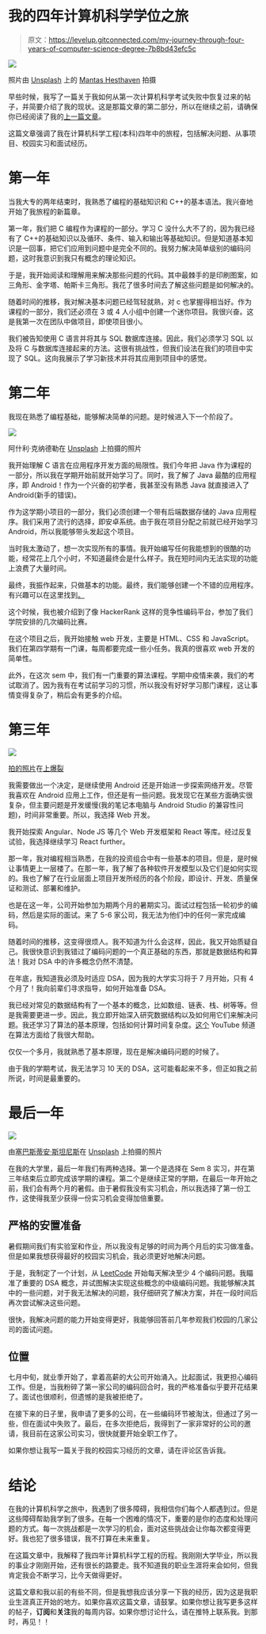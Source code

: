 # 我的四年计算机科学学位之旅

> 原文：<https://levelup.gitconnected.com/my-journey-through-four-years-of-computer-science-degree-7b8bd43efc5c>

![](img/cc2c0c545d74ddc3b5a0569e0881935f.png)

照片由 [Unsplash](https://unsplash.com?utm_source=medium&utm_medium=referral) 上的 [Mantas Hesthaven](https://unsplash.com/@mantashesthaven?utm_source=medium&utm_medium=referral) 拍摄

早些时候，我写了一篇关于我如何从第一次计算机科学考试失败中恢复过来的帖子，并简要介绍了我的现状。这是那篇文章的第二部分，所以在继续之前，请确保你已经阅读了我的[上一篇文章](/i-failed-my-first-computer-science-exam-28539826ad36)。

这篇文章强调了我在计算机科学工程(本科)四年中的旅程，包括解决问题、从事项目、校园实习和面试经历。

# 第一年

当我大专的两年结束时，我熟悉了编程的基础知识和 C++的基本语法。我兴奋地开始了我旅程的新篇章。

第一年，我们把 C 编程作为课程的一部分。学习 C 没什么大不了的，因为我已经有了 C++的基础知识以及循环、条件、输入和输出等基础知识。但是知道基本知识是一回事，把它们应用到问题中是完全不同的。我努力解决简单级别的编码问题，这时我意识到我只有概念的理论知识。

于是，我开始阅读和理解用来解决那些问题的代码。其中最棘手的是印刷图案，如三角形、金字塔、帕斯卡三角形。我花了很多时间去了解这些问题是如何解决的。

随着时间的推移，我对解决基本问题已经驾轻就熟，对 c 也掌握得相当好。作为课程的一部分，我们还必须在 3 或 4 人小组中创建一个迷你项目。我很兴奋。这是我第一次在团队中做项目，即使项目很小。

我们被告知使用 C 语言并将其与 SQL 数据库连接。因此，我们必须学习 SQL 以及将 C 与数据库连接起来的方法。这很有挑战性，但我们设法在我们的项目中实现了 SQL。这向我展示了学习新技术并将其应用到项目中的感觉。

# 第二年

我现在熟悉了编程基础，能够解决简单的问题。是时候进入下一个阶段了。

![](img/85b405fd7b6589c40f00183502c15682.png)

阿什利·克纳德勒在 [Unsplash](https://unsplash.com?utm_source=medium&utm_medium=referral) 上拍摄的照片

我开始理解 C 语言在应用程序开发方面的局限性。我们今年把 Java 作为课程的一部分，所以我在学期开始前就开始学习了。同时，我了解了 Java 最酷的应用程序，即 Android！作为一个兴奋的初学者，我甚至没有熟悉 Java 就直接进入了 Android(新手的错误)。

作为这学期小项目的一部分，我们必须创建一个带有后端数据存储的 Java 应用程序。我们采用了流行的选择，即安卓系统。由于我在项目分配之前就已经开始学习 Android，所以我能够带头发起这个项目。

当时我太激动了，想一次实现所有的事情。我开始编写任何我能想到的很酷的功能，经常花上几个小时，不知道最终会是什么样子。我在短时间内无法实现的功能上浪费了大量时间。

最终，我振作起来，只做基本的功能。最终，我们能够创建一个不错的应用程序。有兴趣可以在这里找到[。](https://github.com/KunalN25/MainProject.git)

这个时候，我也被介绍到了像 HackerRank 这样的竞争性编码平台，参加了我们学院安排的几次编码比赛。

在这个项目之后，我开始接触 web 开发，主要是 HTML、CSS 和 JavaScript。我们在第四学期有一门课，每周都要完成一些小任务。我真的很喜欢 web 开发的简单性。

此外，在这次 sem 中，我们有一门重要的算法课程。学期中疫情来袭，我们的考试取消了。因为我有在考试前学习的习惯，所以我没有好好学习那门课程，这让事情变得复杂了，稍后会有更多的介绍。

# 第三年

![](img/b004354560ff2b957a4da8318f0a89a6.png)

[拍的照片](https://unsplash.com/@burst?utm_source=medium&utm_medium=referral)在[上爆裂](https://unsplash.com?utm_source=medium&utm_medium=referral)

我需要做出一个决定，是继续使用 Android 还是开始进一步探索网络开发。尽管我喜欢在 Android 应用上工作，但还是有一些问题。我发现它在某些方面确实很复杂，但主要问题是开发缓慢(我的笔记本电脑与 Android Studio 的兼容性问题)，时间非常重要。所以，我选择 Web 开发。

我开始探索 Angular、Node JS 等几个 Web 开发框架和 React 等库。经过反复试验，我选择继续学习 React further。

那一年，我对编程相当熟悉，在我的投资组合中有一些基本的项目。但是，是时候让事情更上一层楼了。在那一年，我了解了各种软件开发模型以及它们是如何实现的。我也了解了在行业层面上项目开发所经历的各个阶段，即设计、开发、质量保证和测试、部署和维护。

也是在这一年，公司开始参加为期两个月的暑期实习。面试过程包括一轮初步的编码，然后是实际的面试。来了 5-6 家公司，我无法为他们中的任何一家完成编码。

随着时间的推移，这变得很烦人。我不知道为什么会这样，因此，我又开始质疑自己。我很快意识到我错过了编码问题的一个真正基础的东西，那就是数据结构和算法！我对 DSA 中的许多概念仍然不清楚。

在年底，我知道我必须及时适应 DSA，因为我的大学实习将于 7 月开始，只有 4 个月了！我向前辈们寻求指导，如何开始准备 DSA。

我已经对常见的数据结构有了一个基本的概念，比如数组、链表、栈、树等等。但是我需要更进一步。因此，我立即开始深入研究数据结构以及如何用它们来解决问题。我还学习了算法的基本原理，包括如何计算时间复杂度。[这个](https://www.youtube.com/channel/UCZCFT11CWBi3MHNlGf019nw) YouTube 频道在算法方面给了我很大帮助。

仅仅一个多月，我就熟悉了基本原理，现在是解决编码问题的时候了。

由于我的学期考试，我无法学习 10 天的 DSA，这可能看起来不多，但正如我之前所说，时间是最重要的。

# 最后一年

![](img/e74a24c0ce2ab77ace7f9068154401ed.png)

由[塞巴斯蒂安·斯坦尼斯](https://unsplash.com/@seabas?utm_source=medium&utm_medium=referral)在 [Unsplash](https://unsplash.com?utm_source=medium&utm_medium=referral) 上拍摄的照片

在我的大学里，最后一年我们有两种选择。第一个是选择在 Sem 8 实习，并在第三年结束后立即完成该学期的课程。第二个是继续正常的学期，在最后一年开始之前，我们会有两个月的暑假。由于暑假我没有实习机会，所以我选择了第一份工作，这使得我至少获得一份实习机会变得加倍重要。

## 严格的安置准备

暑假期间我们有实验室和作业，所以我没有足够的时间为两个月后的实习做准备。但是如果我想获得最好的校园实习机会，我必须更好地解决问题。

于是，我制定了一个计划，从 [LeetCode](https://leetcode.com/) 开始每天解决至少 4 个编码问题。我瞄准了重要的 DSA 概念，并试图解决实现这些概念的中级编码问题。我能够解决其中的一些问题，对于我无法解决的问题，我仔细研究了解决方案，并在一段时间后再次尝试解决这些问题。

很快，我解决问题的能力开始变得更好，我能够回答前几年参观我们校园的几家公司的面试问题。

## 位置

七月中旬，就业季开始了，拿着高薪的大公司开始涌入。比起面试，我更担心编码工作。但是，当我粉碎了第一家公司的编码回合时，我的严格准备似乎要开花结果了。面试也很顺利，但遗憾的是我被拒绝了。

在接下来的日子里，我申请了更多的公司，在一些编码环节被淘汰，但通过了另一些，但在面试中失败了。最后，在多次拒绝后，我得到了一家非常好的公司的邀请，我目前在这家公司实习，很快就要开始全职工作了。

如果你想让我写一篇关于我的校园实习经历的文章，请在评论区告诉我。

# 结论

在我的计算机科学之旅中，我遇到了很多障碍，我相信你们每个人都遇到过。但是这些障碍帮助我学到了很多。在每一个困难的情况下，重要的是你的态度和处理问题的方式。每一次挑战都是一次学习的机会，面对这些挑战会让你每次都变得更好。我也犯了很多错误，我不打算在未来重复。

在这篇文章中，我解释了我四年计算机科学工程的历程。我刚刚大学毕业，所以我的事业才刚刚开始，还有很长的路要走。我不知道我的职业生涯将来会如何，但我肯定我会不断学习，比今天做得更好。

这篇文章和我以前的有些不同，但是我想我应该分享一下我的经历，因为这是我职业生涯真正开始的地方。如果你喜欢这篇文章，请鼓掌。如果你想让我写更多这样的帖子，**订阅**和**关注**我的每周内容。如果你想讨论什么，请在推特上联系我。到那时，再见！！